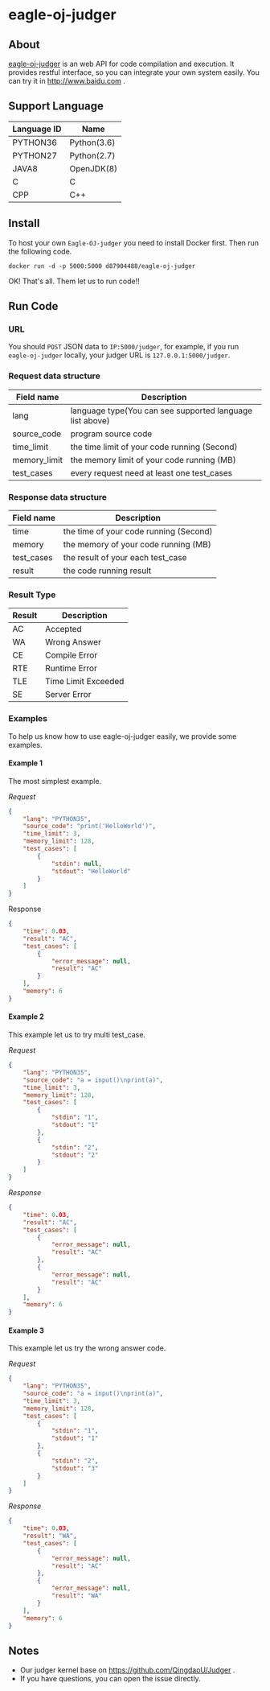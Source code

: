 # eagle-oj-judger

## About

[eagle-oj-judger](https://github.com/Eagle-OJ/eagle-oj-judger) is an web API for code compilation and execution. It provides restful interface, so you can integrate your own system easily. You can try it in http://www.baidu.com .

## Support Language

| Language ID | Name        |
| ----------- | ----------- |
| PYTHON36    | Python(3.6) |
| PYTHON27    | Python(2.7) |
| JAVA8       | OpenJDK(8)  |
| C           | C           |
| CPP         | C++         |

## Install

To host your own `Eagle-OJ-judger` you need to install Docker first. Then run the following code.

`docker run -d -p 5000:5000 d87904488/eagle-oj-judger`

OK! That's all. Them let us to run code!!

## Run Code

### URL

You should `POST` JSON data to `IP:5000/judger`, for example, if you run `eagle-oj-judger` locally, your judger URL is `127.0.0.1:5000/judger`.

### Request data structure

| Field name   | Description                                              |
| ------------ | -------------------------------------------------------- |
| lang         | language type(You can see supported language list above) |
| source_code  | program source code                                      |
| time_limit   | the time limit of your code running (Second)             |
| memory_limit | the memory limit of your code running (MB)               |
| test_cases   | every request need at least one test_cases               |

### Response data structure

| Field name | Description                            |
| ---------- | -------------------------------------- |
| time       | the time of your code running (Second) |
| memory     | the memory of your code running (MB)   |
| test_cases | the result of your each test_case      |
| result     | the code running result                |

### Result Type

| Result | Description         |
| ------ | ------------------- |
| AC     | Accepted            |
| WA     | Wrong Answer        |
| CE     | Compile Error       |
| RTE    | Runtime Error       |
| TLE    | Time Limit Exceeded |
| SE     | Server Error        |

### Examples

To help us know how to use eagle-oj-judger easily, we provide some examples.

#### Example 1 

The most simplest example.

*Request*

``` json
{
	"lang": "PYTHON35",
	"source_code": "print('HelloWorld')",
	"time_limit": 3,
	"memory_limit": 128,
	"test_cases": [
		{
			"stdin": null,
			"stdout": "HelloWorld"
		}
	]
}
```

Response

```json
{
    "time": 0.03,
    "result": "AC",
    "test_cases": [
        {
            "error_message": null,
            "result": "AC"
        }
    ],
    "memory": 6
}
```

#### Example 2

This example let us to try multi test_case.

*Request*

```json
{
	"lang": "PYTHON35",
	"source_code": "a = input()\nprint(a)",
	"time_limit": 3,
	"memory_limit": 128,
	"test_cases": [
		{
			"stdin": "1",
			"stdout": "1"
		},
		{
			"stdin": "2",
			"stdout": "2"
		}
	]
}
```

*Response*

```json
{
    "time": 0.03,
    "result": "AC",
    "test_cases": [
        {
            "error_message": null,
            "result": "AC"
        },
        {
            "error_message": null,
            "result": "AC"
        }
    ],
    "memory": 6
}
```

#### Example 3

This example let us try the wrong answer code.

*Request*

```json
{
	"lang": "PYTHON35",
	"source_code": "a = input()\nprint(a)",
	"time_limit": 3,
	"memory_limit": 128,
	"test_cases": [
		{
			"stdin": "1",
			"stdout": "1"
		},
		{
			"stdin": "2",
			"stdout": "3"
		}
	]
}
```

*Response*

```json
{
    "time": 0.03,
    "result": "WA",
    "test_cases": [
        {
            "error_message": null,
            "result": "AC"
        },
        {
            "error_message": null,
            "result": "WA"
        }
    ],
    "memory": 6
}
```

##  Notes

* Our judger kernel base on https://github.com/QingdaoU/Judger .
* If you have questions, you can open the issue directly.